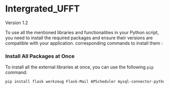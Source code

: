 # Intergrated_UFFT
Version 1.2

To use all the mentioned libraries and functionalities in your Python script, you need to install the required packages and ensure their versions are compatible with your application. corresponding commands to install them :

### Install All Packages at Once
To install all the external libraries at once, you can use the following `pip` command:
```bash
pip install flask werkzeug Flask-Mail APScheduler mysql-connector-python pandas reportlab
```
